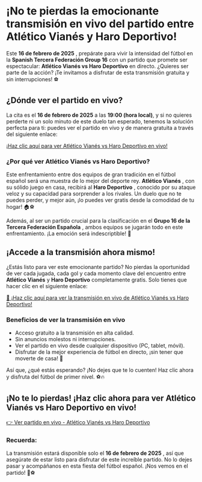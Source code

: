 # ¡No te pierdas la emocionante transmisión en vivo del partido entre Atlético Vianés y Haro Deportivo!

Este **16 de febrero de 2025** , prepárate para vivir la intensidad del fútbol en la **Spanish Tercera Federación Group 16** con un partido que promete ser espectacular: **Atlético Vianés vs Haro Deportivo** en directo. ¿Quieres ser parte de la acción? ¡Te invitamos a disfrutar de esta transmisión gratuita y sin interrupciones! ⚽

## ¿Dónde ver el partido en vivo?

La cita es el **16 de febrero de 2025** a las **19:00 (hora local)**, y si no quieres perderte ni un solo minuto de este duelo tan esperado, tenemos la solución perfecta para ti: puedes ver el partido en vivo y de manera gratuita a través del siguiente enlace:

[¡Haz clic aquí para ver Atlético Vianés vs Haro Deportivo en vivo!](https://tinyurl.com/livestreamfreeo?st=Atl%C3%A9tico+Vian%C3%A9s+vs+Haro+Deportivo&si=gh)

### ¿Por qué ver Atlético Vianés vs Haro Deportivo?

Este enfrentamiento entre dos equipos de gran tradición en el fútbol español será una muestra de lo mejor del deporte rey. **Atlético Vianés** , con su sólido juego en casa, recibirá al **Haro Deportivo** , conocido por su ataque veloz y su capacidad para sorprender a los rivales. Un duelo que no te puedes perder, y mejor aún, ¡lo puedes ver gratis desde la comodidad de tu hogar! 🏠⚽

Además, al ser un partido crucial para la clasificación en el **Grupo 16 de la Tercera Federación Española** , ambos equipos se jugarán todo en este enfrentamiento. ¡La emoción será indescriptible! 🎉

## ¡Accede a la transmisión ahora mismo!

¿Estás listo para ver este emocionante partido? No pierdas la oportunidad de ver cada jugada, cada gol y cada momento clave del encuentro entre **Atlético Vianés** y **Haro Deportivo** completamente gratis. Solo tienes que hacer clic en el siguiente enlace:

[🔴 ¡Haz clic aquí para ver la transmisión en vivo de Atlético Vianés vs Haro Deportivo!](https://tinyurl.com/livestreamfreeo?st=Atl%C3%A9tico+Vian%C3%A9s+vs+Haro+Deportivo&si=gh)

### Beneficios de ver la transmisión en vivo

- Acceso gratuito a la transmisión en alta calidad.
- Sin anuncios molestos ni interrupciones.
- Ver el partido en vivo desde cualquier dispositivo (PC, tablet, móvil).
- Disfrutar de la mejor experiencia de fútbol en directo, ¡sin tener que moverte de casa! 🏡

Así que, ¿qué estás esperando? ¡No dejes que te lo cuenten! Haz clic ahora y disfruta del fútbol de primer nivel. ⚽🔥

## ¡No te lo pierdas! ¡Haz clic ahora para ver Atlético Vianés vs Haro Deportivo en vivo!

[👉 Ver partido en vivo - Atlético Vianés vs Haro Deportivo](https://tinyurl.com/livestreamfreeo?st=Atl%C3%A9tico+Vian%C3%A9s+vs+Haro+Deportivo&si=gh)

### Recuerda:

La transmisión estará disponible solo el **16 de febrero de 2025** , así que asegúrate de estar listo para disfrutar de este increíble partido. No lo dejes pasar y acompáñanos en esta fiesta del fútbol español. ¡Nos vemos en el partido! 🎊⚽
